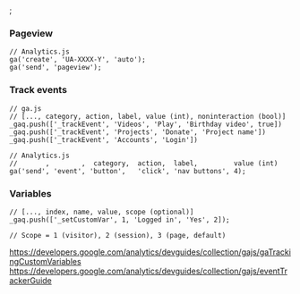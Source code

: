 ;

### Pageview

    // Analytics.js
    ga('create', 'UA-XXXX-Y', 'auto');
    ga('send', 'pageview');

### Track events

    // ga.js
    // [..., category, action, label, value (int), noninteraction (bool)]
    _gaq.push(['_trackEvent', 'Videos', 'Play', 'Birthday video', true])
    _gaq.push(['_trackEvent', 'Projects', 'Donate', 'Project name'])
    _gaq.push(['_trackEvent', 'Accounts', 'Login'])

    // Analytics.js
    //       ,        ,  category,  action,  label,         value (int)
    ga('send', 'event', 'button',   'click', 'nav buttons', 4);

### Variables

    // [..., index, name, value, scope (optional)]
    _gaq.push(['_setCustomVar', 1, 'Logged in', 'Yes', 2]);

    // Scope = 1 (visitor), 2 (session), 3 (page, default)

https://developers.google.com/analytics/devguides/collection/gajs/gaTrackingCustomVariables https://developers.google.com/analytics/devguides/collection/gajs/eventTrackerGuide
